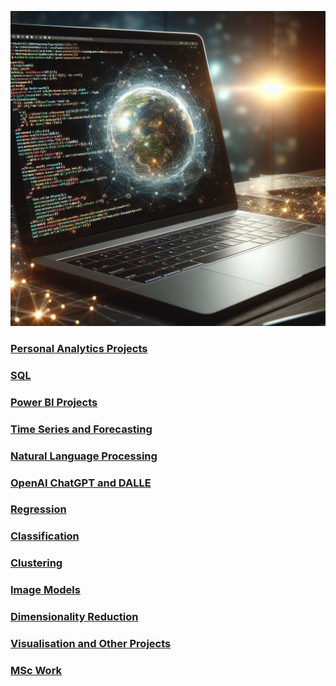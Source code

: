 ![](/images/AmendedLaptopImage.jpg)

### [Personal Analytics Projects](https://github.com/Auckland68/Data-Analysis)

### [SQL](https://github.com/Auckland68/SQLProjects)

### [Power BI Projects](https://github.com/Auckland68/PowerBIDashboards)

### [Time Series and Forecasting](https://github.com/Auckland68/TimeSeriesModelling)

### [Natural Language Processing](https://github.com/Auckland68/NLPModels)

### [OpenAI ChatGPT and DALLE](https://github.com/Auckland68/OpenAIProjects)

### [Regression](https://github.com/Auckland68/LinearRegression)

### [Classification](https://github.com/Auckland68/Classification)

### [Clustering](https://github.com/Auckland68/Clustering)

### [Image Models](https://github.com/Auckland68/Computer-Vision)

### [Dimensionality Reduction](https://github.com/Auckland68/DimensionalityReduction)

### [Visualisation and Other Projects](https://github.com/Auckland68/Other-Techniques)

### [MSc Work](https://github.com/Auckland68/Arun-Travel-Reviews-Analysis)



